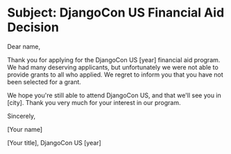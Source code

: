 # Subject: DjangoCon US Financial Aid Decision

Dear name,

Thank you for applying for the DjangoCon US [year] financial aid program. We had many deserving applicants, but unfortunately we were not able to provide grants to all who applied. We regret to inform you that you have not been selected for a grant.

We hope you're still able to attend DjangoCon US, and that we'll see you in [city]. Thank you very much for your interest in our program. 

Sincerely,

[Your name]

[Your title], DjangoCon US [year]
